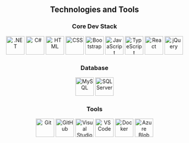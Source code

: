 <div align="center">
  <h2>Technologies and Tools</h2>
</div>

<div align="center">

  <h3>Core Dev Stack</h3>
  <p align="center">
    <img src="https://upload.wikimedia.org/wikipedia/commons/7/7d/Microsoft_.NET_logo.svg" alt=".NET" width="50" height="50"/>
    <img src="https://cdn.jsdelivr.net/gh/devicons/devicon/icons/csharp/csharp-original.svg" alt="C#" width="50" height="50"/>
    <img src="https://cdn.jsdelivr.net/gh/devicons/devicon/icons/html5/html5-original.svg" alt="HTML" width="50" height="50"/>
    <img src="https://cdn.jsdelivr.net/gh/devicons/devicon/icons/css3/css3-original.svg" alt="CSS" width="50" height="50"/>
    <img src="https://cdn.jsdelivr.net/gh/devicons/devicon/icons/bootstrap/bootstrap-original.svg" alt="Bootstrap" width="50" height="50"/>
    <img src="https://cdn.jsdelivr.net/gh/devicons/devicon/icons/javascript/javascript-original.svg" alt="JavaScript" width="50" height="50"/>
    <img src="https://cdn.jsdelivr.net/gh/devicons/devicon/icons/typescript/typescript-plain.svg" alt="TypeScript" width="50" height="50"/>
    <img src="https://cdn.jsdelivr.net/gh/devicons/devicon/icons/react/react-original.svg" alt="React" width="50" height="50"/>
    <img src="https://cdn.jsdelivr.net/gh/devicons/devicon/icons/jquery/jquery-original.svg" alt="jQuery" width="50" height="50"/>
  </p>

  <h3>Database</h3>
  <p align="center">
    <img src="https://cdn.jsdelivr.net/gh/devicons/devicon/icons/mysql/mysql-original.svg" alt="MySQL" width="50" height="50"/>
    <img src="https://cdn.jsdelivr.net/gh/devicons/devicon/icons/microsoftsqlserver/microsoftsqlserver-plain.svg" alt="SQL Server" width="50" height="50"/>
  </p>

  <h3>Tools</h3>
  <p align="center">
    <img src="https://cdn.jsdelivr.net/gh/devicons/devicon/icons/git/git-original.svg" alt="Git" width="50" height="50"/>
    <img src="https://cdn.jsdelivr.net/gh/devicons/devicon/icons/github/github-original.svg" alt="GitHub" width="50" height="50"/>
    <img src="https://cdn.jsdelivr.net/gh/devicons/devicon/icons/visualstudio/visualstudio-plain.svg" alt="Visual Studio" width="50" height="50"/>
    <img src="https://cdn.jsdelivr.net/gh/devicons/devicon/icons/vscode/vscode-original.svg" alt="VS Code" width="50" height="50"/>
    <img src="https://cdn.jsdelivr.net/gh/devicons/devicon/icons/docker/docker-original.svg" alt="Docker" width="50" height="50"/>
    <img src="https://upload.wikimedia.org/wikipedia/commons/f/fa/Microsoft_Azure.svg" alt="Azure Blob Storage" width="50" height="50"/>
  </p>
</div>

